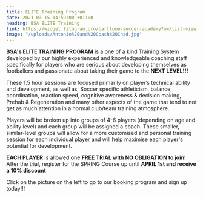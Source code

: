 ```yaml
---
title: ELITE Training Program
date: 2021-03-15 14:59:00 +01:00
heading: BSA ELITE Training
link: https://widget.fitogram.pro/bartlome-soccer-academy?w=/list-view
image: "/uploads/Antonio%20and%20Coach%20Chad.jpg"
---
```


**BSA's ELITE TRAINING PROGRAM** is a one of a kind Training System developed by our highly experienced and knowledgeable coaching staff specifically for players who are serious about developing themselves as footballers and passionate about taking their game to the **NEXT LEVEL!!!**

These 1.5 hour sessions are focused primarily on player’s technical ability and development, as well as, Soccer specific athleticism, balance, coordination, reaction speed, cognitive awareness & decision making, Prehab & Regeneration and many other aspects of the game that tend to not get as much attention in a normal club/team training atmosphere.

Players will be broken up into groups of 4-6 players (depending on age and ability level) and each group will be assigned a coach. These smaller, similar-level groups will allow for a more customised and personal training session for each individual player and will help maximise each player's potential for development.

**EACH PLAYER** is allowed one **FREE TRIAL with NO OBLIGATION to join**! After the trial, register for the SPRING Course up until **APRIL 1st and receive a 10% discount**

Click on the picture on the left to go to our booking program and sign up today!!!